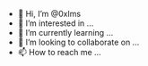 - 👋 Hi, I’m @0xlms
- 👀 I’m interested in ...
- 🌱 I’m currently learning ...
- 💞️ I’m looking to collaborate on ...
- 📫 How to reach me ...

<!---
0xlms/0xlms is a ✨ special ✨ repository because its `README.md` (this file) appears on your GitHub profile.
You can click the Preview link to take a look at your changes.
--->
